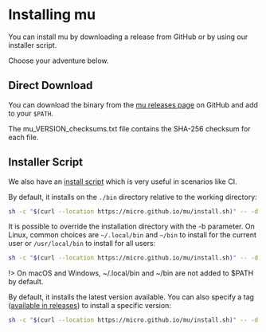 # Installing mu

You can install mu by downloading a release from GitHub or by using our installer script.

Choose your adventure below.

## Direct Download

You can download the binary from the [mu releases page](https://github.com/micro/mu/releases) on GitHub and add to your `$PATH`.

The mu_VERSION_checksums.txt file contains the SHA-256 checksum for each file.

## Installer Script

We also have an [install script](https://github.com/micro/mu/blob/main/docs/public/install.sh) which is very useful in scenarios like CI.

By default, it installs on the `./bin` directory relative to the working directory:

```bash
sh -c "$(curl --location https://micro.github.io/mu/install.sh)" -- -d
```

It is possible to override the installation directory with the -b parameter. On Linux, common choices are `~/.local/bin` and `~/bin` to install for the current user or `/usr/local/bin` to install for all users:

```bash
sh -c "$(curl --location https://micro.github.io/mu/install.sh)" -- -d -b ~/.local/bin
```

!> On macOS and Windows, ~/.local/bin and ~/bin are not added to $PATH by default.

By default, it installs the latest version available. You can also specify a tag ([available in releases](https://github.com/micro/mu/releases)) to install a specific version:

```bash
sh -c "$(curl --location https://micro.github.io/mu/install.sh)" -- -d v0.1.0
```